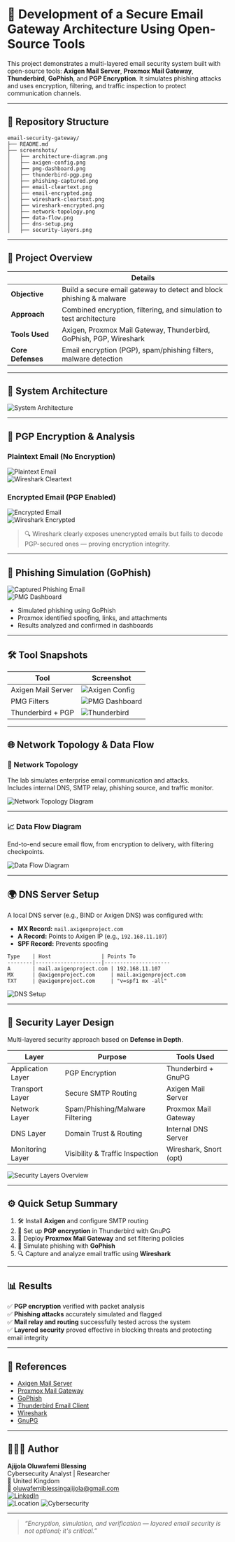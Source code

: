 # 🔐 Development of a Secure Email Gateway Architecture Using Open-Source Tools

This project demonstrates a multi-layered email security system built with open-source tools: **Axigen Mail Server**, **Proxmox Mail Gateway**, **Thunderbird**, **GoPhish**, and **PGP Encryption**. It simulates phishing attacks and uses encryption, filtering, and traffic inspection to protect communication channels.

---

## 📁 Repository Structure

```
email-security-gateway/
├── README.md
├── screenshots/
│   ├── architecture-diagram.png
│   ├── axigen-config.png
│   ├── pmg-dashboard.png
│   ├── thunderbird-pgp.png
│   ├── phishing-captured.png
│   ├── email-cleartext.png
│   ├── email-encrypted.png
│   ├── wireshark-cleartext.png
│   ├── wireshark-encrypted.png
│   ├── network-topology.png
│   ├── data-flow.png
│   ├── dns-setup.png
│   ├── security-layers.png
```

---

## 🧠 Project Overview

|                        | Details                                                                 |
|------------------------|-------------------------------------------------------------------------|
| **Objective**          | Build a secure email gateway to detect and block phishing & malware     |
| **Approach**           | Combined encryption, filtering, and simulation to test architecture     |
| **Tools Used**         | Axigen, Proxmox Mail Gateway, Thunderbird, GoPhish, PGP, Wireshark      |
| **Core Defenses**      | Email encryption (PGP), spam/phishing filters, malware detection        |

---

## 🧩 System Architecture

![System Architecture](screenshots/architecture-diagram.png)

---

## 🔐 PGP Encryption & Analysis

### Plaintext Email (No Encryption)

![Plaintext Email](screenshots/email-cleartext.png)  
![Wireshark Cleartext](screenshots/wireshark-cleartext.png)

### Encrypted Email (PGP Enabled)

![Encrypted Email](screenshots/email-encrypted.png)  
![Wireshark Encrypted](screenshots/wireshark-encrypted.png)

> 🔍 Wireshark clearly exposes unencrypted emails but fails to decode PGP-secured ones — proving encryption integrity.

---

## 🚨 Phishing Simulation (GoPhish)

![Captured Phishing Email](screenshots/phishing-captured.png)  
![PMG Dashboard](screenshots/pmg-dashboard.png)

- Simulated phishing using GoPhish
- Proxmox identified spoofing, links, and attachments
- Results analyzed and confirmed in dashboards

---

## 🛠 Tool Snapshots

| Tool               | Screenshot |
|--------------------|------------|
| Axigen Mail Server | ![Axigen Config](screenshots/axigen-config.png) |
| PMG Filters        | ![PMG Dashboard](screenshots/pmg-dashboard.png) |
| Thunderbird + PGP  | ![Thunderbird](screenshots/thunderbird-pgp.png) |

---

## 🌐 Network Topology & Data Flow

### 📡 Network Topology

The lab simulates enterprise email communication and attacks.  
Includes internal DNS, SMTP relay, phishing source, and traffic monitor.

![Network Topology Diagram](screenshots/network-topology.png)

---

### 📈 Data Flow Diagram

End-to-end secure email flow, from encryption to delivery, with filtering checkpoints.

![Data Flow Diagram](screenshots/data-flow.png)

---

## 🌍 DNS Server Setup

A local DNS server (e.g., BIND or Axigen DNS) was configured with:

- **MX Record:** `mail.axigenproject.com`
- **A Record:** Points to Axigen IP (e.g., `192.168.11.107`)
- **SPF Record:** Prevents spoofing

```plaintext
Type    | Host                | Points To
--------|---------------------|---------------------
A       | mail.axigenproject.com | 192.168.11.107
MX      | @axigenproject.com     | mail.axigenproject.com
TXT     | @axigenproject.com     | "v=spf1 mx -all"
```

![DNS Setup](screenshots/dns-setup.png)

---

## 🔐 Security Layer Design

Multi-layered security approach based on **Defense in Depth**.

| Layer                 | Purpose                                  | Tools Used                |
|----------------------|-------------------------------------------|---------------------------|
| Application Layer    | PGP Encryption                            | Thunderbird + GnuPG       |
| Transport Layer      | Secure SMTP Routing                       | Axigen Mail Server        |
| Network Layer        | Spam/Phishing/Malware Filtering           | Proxmox Mail Gateway      |
| DNS Layer            | Domain Trust & Routing                    | Internal DNS Server       |
| Monitoring Layer     | Visibility & Traffic Inspection           | Wireshark, Snort (opt)    |

![Security Layers Overview](screenshots/security-layers.png)

---

## ⚙️ Quick Setup Summary

1. 🛠 Install **Axigen** and configure SMTP routing  
2. 🔐 Set up **PGP encryption** in Thunderbird with GnuPG  
3. 🧱 Deploy **Proxmox Mail Gateway** and set filtering policies  
4. 🎯 Simulate phishing with **GoPhish**  
5. 🔍 Capture and analyze email traffic using **Wireshark**

---

## 📊 Results

✅ **PGP encryption** verified with packet analysis  
✅ **Phishing attacks** accurately simulated and flagged  
✅ **Mail relay and routing** successfully tested across the system  
✅ **Layered security** proved effective in blocking threats and protecting email integrity

---

## 📘 References

- [Axigen Mail Server](https://www.axigen.com/mail-server/)
- [Proxmox Mail Gateway](https://www.proxmox.com/en/proxmox-mail-gateway)
- [GoPhish](https://getgophish.com/)
- [Thunderbird Email Client](https://www.thunderbird.net/)
- [Wireshark](https://www.wireshark.org/)
- [GnuPG](https://gnupg.org/)

---

## 👨🏽‍💻 Author

**Ajijola Oluwafemi Blessing**  
Cybersecurity Analyst | Researcher  
📍 United Kingdom  
📧 oluwafemiblessingajijola@gmail.com  
[![LinkedIn](https://img.shields.io/badge/LinkedIn-Profile-blue?logo=linkedin&style=flat-square)](https://www.linkedin.com/in/ajijola-oluwafemi-ba839712a/)  
![Location](https://img.shields.io/badge/Based_in-United_Kingdom-007EC6?style=flat-square)
![Cybersecurity](https://img.shields.io/badge/Role-Cybersecurity_Analyst-success?style=flat-square)

---

> _“Encryption, simulation, and verification — layered email security is not optional; it's critical.”_
